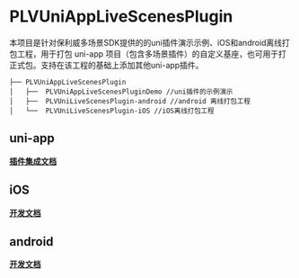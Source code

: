 # PLVUniAppLiveScenesPlugin 

本项目是针对保利威多场景SDK提供的的uni插件演示示例、iOS和android离线打包工程，用于打包 uni-app 项目（包含多场景插件）的自定义基座，也可用于打正式包。支持在该工程的基础上添加其他uni-app插件。

```
├── PLVUniAppLiveScenesPlugin
│   ├──  PLVUniAppLiveScenesPluginDemo //uni插件的示例演示
│   ├──  PLVUniLiveScenesPlugin-android //android 离线打包工程
│   └──  PLVUniLiveScenesPlugin-iOS //iOS离线打包工程
```

## uni-app

[**插件集成文档**](PLVUniAppLiveScenesPluginDemo/README.md)

## iOS

[**开发文档**](PLVUniLiveScenesPlugin-iOS/README.md)

## android

[**开发文档**](PLVUniLiveScenesPlugin-android/README.md)

